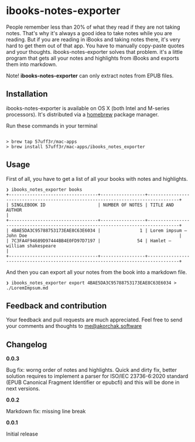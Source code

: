 # ibooks-notes-exporter

People remember less than 20% of what they read if they are not taking notes.
That's why it's always a good idea to take notes while you are reading.
But if you are reading in iBooks and taking notes there, it's very hard to get them out of that app.
You have to manually copy-paste quotes and your thoughts. ibooks-notes-exporter  solves
that problem. it's a little program that gets all your notes and highlights from iBooks and
exports them into markdown.

Note! **ibooks-notes-exporter** can only extract notes from EPUB files.


## Installation

ibooks-notes-exporter is available on OS X (both Intel and M-series processors).
It's distributed via a [homebrew](https://brew.sh/) package manager.

Run these commands in your terminal 

```shell

> brew tap 57uff3r/mac-apps
> brew install 57uff3r/mac-apps/ibooks_notes_exporter

```


## Usage

First of all, you have to get a list of all your books with notes and highlights.

```shell
❯ ibooks_notes_exporter books
+----------------------------------+-----------------+----------------------------------------------------------------------------------+
| SINGLEBOOK ID                    | NUMBER OF NOTES | TITLE AND AUTHOR                                                                 |
+----------------------------------+-----------------+----------------------------------------------------------------------------------+
| 4BAE5DA3C95788753173EAE8C63E6034 |               1 | Lorem impsum — John Doe                                                          |
| 7C3FA4F94689D97444BB4E0FD97D7197 |              54 | Hamlet — william shakespeare                                                     |
+----------------------------------+-----------------+----------------------------------------------------------------------------------+
```

And then you can export all your notes from the book into a markdown file.


```shell
❯ ibooks_notes_exporter export 4BAE5DA3C95788753173EAE8C63E6034 > ./LoremImpsum.md
```


## Feedback and contribution

Your feedback and pull requests are much appreciated.
Feel free to send your comments and thoughts to [me@akorchak.software](mailto:me@akorchak.software)


## Changelog

**0.0.3**

Bug fix: worng  order of notes and highlights. Quick and dirty fix, better solution requires to implement a parser 
for ISO/IEC 23736-6:2020 standard (EPUB Canonical Fragment Identifier or epubcfi) and this will be done in next 
versions.

**0.0.2**

Markdown fix: missing line break


**0.0.1**

Initial release


